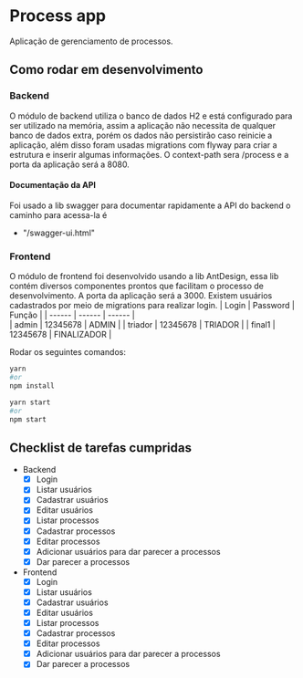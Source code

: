 # Process app

Aplicação de gerenciamento de processos.

## Como rodar em desenvolvimento
### Backend
O módulo de backend utiliza o banco de dados H2 e está configurado para ser utilizado na memória, assim a aplicação não necessita de qualquer banco de dados extra, porém os dados não persistirão caso reinicie a aplicação, além disso foram usadas migrations com flyway para criar a estrutura e inserir algumas informações. O context-path sera /process e a porta da aplicação será a 8080.
#### Documentação da API
Foi usado a lib swagger para documentar rapidamente a API do backend o caminho para acessa-la é
- "/swagger-ui.html"

### Frontend
O módulo de frontend foi desenvolvido usando a lib AntDesign, essa lib contém diversos componentes prontos que facilitam o processo de desenvolvimento. A porta da aplicação será a 3000. Existem usuários cadastrados por meio de migrations para realizar login. 
| Login | Password | Função |
| ------ | ------ | ------ |    
| admin | 12345678 | ADMIN |
| triador | 12345678 | TRIADOR |
| final1 | 12345678 | FINALIZADOR |


Rodar os seguintes comandos:

```bash
yarn 
#or 
npm install

```
```bash
yarn start
#or 
npm start

```
## Checklist de tarefas cumpridas

-  Backend
	- [x] Login
	- [x] Listar usuários
	- [x] Cadastrar usuários
	- [x] Editar usuários
	- [x] Listar processos
	- [x] Cadastrar processos
	- [x] Editar processos
	- [x] Adicionar usuários para dar parecer a processos
	- [x] Dar parecer a processos
- Frontend
	- [x] Login
	- [x] Listar usuários
	- [x] Cadastrar usuários
	- [x] Editar usuários
	- [x] Listar processos
	- [x] Cadastrar processos
	- [x] Editar processos
	- [x] Adicionar usuários para dar parecer a processos
	- [x] Dar parecer a processos
